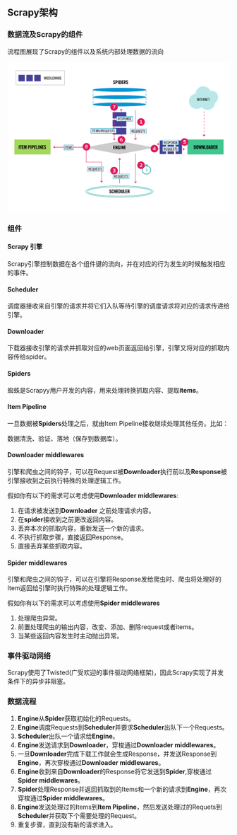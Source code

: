 ## Scrapy架构

### 数据流及Scrapy的组件

流程图展现了Scrapy的组件以及系统内部处理数据的流向

![scrapy_architecture_01](./scrapy_architecture_01.png)

### 组件

#### Scrapy 引擎

Scrapy引擎控制数据在各个组件键的流向，并在对应的行为发生的时候触发相应的事件。

#### Scheduler

调度器接收来自引擎的请求并将它们入队等待引擎的调度请求将对应的请求传递给引擎。

#### Downloader

下载器接收引擎的请求并抓取对应的web页面返回给引擎，引擎又将对应的抓取内容传给spider。

#### Spiders

蜘蛛是Scrapyy用户开发的内容，用来处理转换抓取内容、提取**items**。

#### Item Pipeline

一旦数据被**Spiders**处理之后，就由Item Pipeline接收继续处理其他任务。比如：

数据清洗、验证、落地（保存到数据库）。

#### Downloader middlewares

引擎和爬虫之间的钩子，可以在Request被**Downloader**执行前以及**Response**被引擎接收到之前执行特殊的处理逻辑工作。

假如你有以下的需求可以考虑使用**Downloader middlewares**:

1. 在请求被发送到**Downloader** 之前处理请求内容。
2. 在**spider**接收到之前更改返回内容。
3. 丢弃本次的抓取内容，重新发送一个新的请求。
4. 不执行抓取步骤，直接返回Response。
5. 直接丢弃某些抓取内容。

#### Spider middlewares

引擎和爬虫之间的钩子，可以在引擎将Response发给爬虫时、爬虫将处理好的Item返回给引擎时执行特殊的处理逻辑工作。

假如你有以下的需求可以考虑使用**Spider middlewares**

1. 处理爬虫异常。
2. 前置处理爬虫的输出内容，改变、添加、删除request或者items。
3. 当某些返回内容发生时主动抛出异常。

### 事件驱动网络

Scrapy使用了Twisted(广受欢迎的事件驱动网络框架)，因此Scrapy实现了并发条件下的异步非阻塞。

### 数据流程

1. **Engine**从**Spider**获取初始化的Requests。
2. **Engine**调度Requests到**Scheduler**并要求**Scheduler**出队下一个Requests。
3. **Scheduler**出队一个请求给**Engine**。
4. **Engine**发送请求到**Downloader**，穿梭通过**Downloader middlewares**。
5. 一旦**Downloader**完成下载工作就会生成Response，并发送Response到**Engine**，再次穿梭通过**Downloader middlewares**。
6. **Engine**收到来自**Downloader**的Response将它发送到**Spider**,穿梭通过**Spider middlewares**。
7. **Spider**处理Response并返回抓取到的Items和一个新的请求到**Engine**，再次穿梭通过**Spider middlewares**。
8. **Engine**发送处理过的Items到**Item Pipeline**，然后发送处理过的Requets到**Scheduler**并获取下个需要处理的Request。
9. 重复步骤，直到没有新的请求进入。